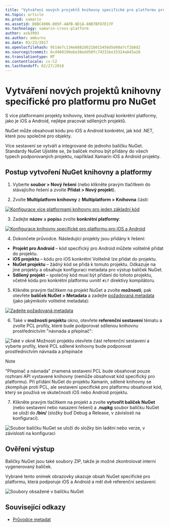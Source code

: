 ```yaml
---
title: "Vytváření nových projektů knihovny specifické pro platformu pro NuGet"
ms.topic: article
ms.prod: xamarin
ms.assetid: D8BC4906-805F-4AFB-8D1A-88B7BF87E17F
ms.technology: xamarin-cross-platform
author: asb3993
ms.author: amburns
ms.date: 03/23/2017
ms.openlocfilehash: 951de7c134e6882d621b015456d5d40a7cf2b8d2
ms.sourcegitcommit: 6cd40d190abe38edd50fc74331be15324a845a28
ms.translationtype: MT
ms.contentlocale: cs-CZ
ms.lasthandoff: 02/27/2018
---
```

# <a name="creating-new-platform-specific-library-projects-for-nuget"></a>Vytváření nových projektů knihovny specifické pro platformu pro NuGet

S více platformami projekty knihovny, které používají konkrétní platformy, jako je iOS a Android, nejlépe pracovat sdílených projektů.

NuGet může obsahovat kódu pro iOS a Android konkrétní, jak kód .NET, které jsou společné pro objekty.

Více sestavení se vytváří a integrované do jednoho balíčku NuGet. Standardy NuGet Ujistěte se, že balíček mohou být přidány do všech typech podporovaných projektu, například Xamarin iOS a Android projekty.

## <a name="steps-to-create-a-cross-platform-library-nuget"></a>Postup vytvoření NuGet knihovny a platformy

1. Vyberte **soubor > Nový řešení** (nebo klikněte pravým tlačítkem do stávajícího řešení a zvolte **Přidat > Nový projekt**).

2. Zvolte **Multiplatform knihovny** z **Multiplatform > Knihovna** části:

  [ ![](platform-specific-images/mulitplatform-library-sml.png "Konfigurace více platformami knihovny pro jeden základní kód")](platform-specific-images/multiplatform-library.png)

3. Zadejte **název** a **popis**a zvolte **konkrétní platformy**:

  [ ![](platform-specific-images/specific-configure-sml.png "Konfigurace knihovny specifické pro platformu pro iOS a Android")](platform-specific-images/specific-configure.png)

4. Dokončete průvodce. Následující projekty jsou přidány k řešení:

  - **Projekt pro Android** – kód specifický pro Android můžete volitelně přidat do projektu.
  - **iOS projektu** – kódu pro iOS konkrétní Volitelně lze přidat do projektu.
  - **NuGet projektu** – žádný kód se přidá k tomuto projektu. Odkazuje na jiné projekty a obsahuje konfiguraci metadata pro výstup balíček NuGet.
  - **Sdílený projekt** – společný kód musí být přidaní do tohoto projektu, včetně kódu pro konkrétní platformu uvnitř `#if` direktivy kompilátoru.

5. Klikněte pravým tlačítkem na projekt NuGet a zvolte **možnosti**, pak otevřete **balíček NuGet > Metadata** a zadejte [požadovaná metadata](~/cross-platform/app-fundamentals/nuget-multiplatform-libraries/metadata.md) (jako jakýmikoliv volitelné metadata):

  [ ![](platform-specific-images/specific-metadata-sml.png "Zadejte požadovaná metadata")](platform-specific-images/specific-metadata.png)

6. Také v **možnosti projektu** okno, otevřete **referenční sestavení** tématu a zvolte PCL profily, které bude podporovat sdílenou knihovnu prostřednictvím "návnada a přepínač":

  ![](platform-specific-images/specific-reference-assemblies.png "Také v okně Možnosti projektu otevřete část referenční sestavení a vyberte profily, které PCL sdílené knihovny bude podporovat prostřednictvím návnada a přepínače")

  > [!NOTE]
> "Přepínač a návnada" znamená sestavení PCL bude obsahovat pouze rozhraní API vystavené knihovny (nemůže obsahovat kód specifický pro platformu). Při přidání NuGet do projektu Xamarin, sdílené knihovny se zkompiluje proti PCL, ale sestavení specifické pro platformu obsahovat kód, který se používá ve skutečnosti iOS nebo Android projektu.

7. Klikněte pravým tlačítkem na projekt a zvolte **vytvořit balíček NuGet** (nebo sestavení nebo nasazení řešení) a **.nupkg** soubor balíčku NuGet se uloží do **/bin/** (složky buď Debug a Release, v závislosti na konfiguraci).

  ![](platform-specific-images/create-nuget-package.png "Soubor balíčku NuGet se uloží do složky bin ladění nebo verze, v závislosti na konfiguraci")


## <a name="verifying-the-output"></a>Ověření výstup

Balíčky NuGet jsou také soubory ZIP, takže je možné zkontrolovat interní vygenerovaný balíček.

Vybrané tento snímek obrazovky ukazuje obsah NuGet specifické pro platformu, která podporuje iOS a Android a měl dvě referenční sestavení:

![](platform-specific-images/nuget-output.png "Soubory obsažené v balíčku NuGet")


## <a name="related-links"></a>Související odkazy

- [Průvodce metadat](~/cross-platform/app-fundamentals/nuget-multiplatform-libraries/metadata.md)

